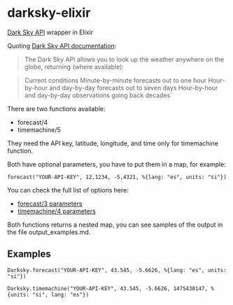 # darksky-elixir

[Dark Sky API](https://darksky.net/dev/) wrapper in Elixir

Quoting [Dark Sky API documentation](https://darksky.net/dev/docs):

>The Dark Sky API allows you to look up the weather anywhere on the globe, returning (where available):

>Current conditions
Minute-by-minute forecasts out to one hour
Hour-by-hour and day-by-day forecasts out to seven days
Hour-by-hour and day-by-day observations going back decades`


There are two functions available:

- forecast/4
- timemachine/5

They need the API key, latitude, longitude, and time only for timemachine function.

Both have optional parameters, you have to put them in a map, for example:

`forecast("YOUR-API-KEY", 12,1234, -5,4321, %{lang: "es", units: "si"})`

You can check the full list of options here:

- [forecast/3 parameters](https://darksky.net/dev/docs/forecast)
- [timemachine/4 parameters](https://darksky.net/dev/docs/time-machine)

Both functions returns a nested map, you can see samples of the output in the file output_examples.md.

## Examples

`Darksky.forecast("YOUR-API-KEY", 43.545, -5.6626, %{lang: "es", units: "si"})`

`Darksky.timemachine("YOUR-API-KEY", 43.545, -5.6626, 1475430147, %{units: "si", lang: "es"})`
